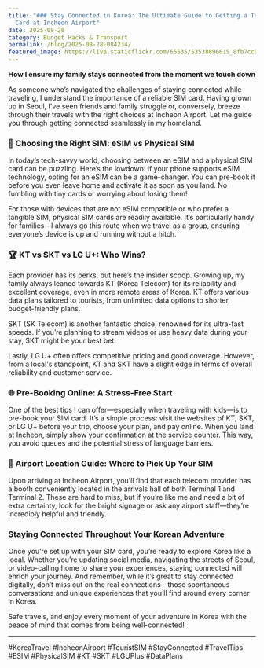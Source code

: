 ```yaml
---
title: "### Stay Connected in Korea: The Ultimate Guide to Getting a Tourist SIM
  Card at Incheon Airport"
date: 2025-08-28
category: Budget Hacks & Transport
permalink: /blog/2025-08-28-084234/
featured_image: https://live.staticflickr.com/65535/53538896615_8fb7cc9321.jpg
---
```

**How I ensure my family stays connected from the moment we touch down**

As someone who’s navigated the challenges of staying connected while traveling, I understand the importance of a reliable SIM card. Having grown up in Seoul, I've seen friends and family struggle or, conversely, breeze through their travels with the right choices at Incheon Airport. Let me guide you through getting connected seamlessly in my homeland.

### 📱 Choosing the Right SIM: eSIM vs Physical SIM

In today’s tech-savvy world, choosing between an eSIM and a physical SIM card can be puzzling. Here’s the lowdown: if your phone supports eSIM technology, opting for an eSIM can be a game-changer. You can pre-book it before you even leave home and activate it as soon as you land. No fumbling with tiny cards or worrying about losing them!

For those with devices that are not eSIM compatible or who prefer a tangible SIM, physical SIM cards are readily available. It’s particularly handy for families—I always go this route when we travel as a group, ensuring everyone’s device is up and running without a hitch.

### 🏆 KT vs SKT vs LG U+: Who Wins?

Each provider has its perks, but here’s the insider scoop. Growing up, my family always leaned towards KT (Korea Telecom) for its reliability and excellent coverage, even in more remote areas of Korea. KT offers various data plans tailored to tourists, from unlimited data options to shorter, budget-friendly plans.

SKT (SK Telecom) is another fantastic choice, renowned for its ultra-fast speeds. If you’re planning to stream videos or use heavy data during your stay, SKT might be your best bet.

Lastly, LG U+ often offers competitive pricing and good coverage. However, from a local's standpoint, KT and SKT have a slight edge in terms of overall reliability and customer service.

### 🌐 Pre-Booking Online: A Stress-Free Start

One of the best tips I can offer—especially when traveling with kids—is to pre-book your SIM card. It’s a simple process: visit the websites of KT, SKT, or LG U+ before your trip, choose your plan, and pay online. When you land at Incheon, simply show your confirmation at the service counter. This way, you avoid queues and the potential stress of language barriers.

### 📍 Airport Location Guide: Where to Pick Up Your SIM

Upon arriving at Incheon Airport, you’ll find that each telecom provider has a booth conveniently located in the arrivals hall of both Terminal 1 and Terminal 2. These are hard to miss, but if you’re like me and need a bit of extra certainty, look for the bright signage or ask any airport staff—they’re incredibly helpful and friendly.

### Staying Connected Throughout Your Korean Adventure

Once you’re set up with your SIM card, you’re ready to explore Korea like a local. Whether you’re updating social media, navigating the streets of Seoul, or video-calling home to share your experiences, staying connected will enrich your journey. And remember, while it’s great to stay connected digitally, don’t miss out on the real connections—those spontaneous conversations and unique experiences that you’ll find around every corner in Korea.

Safe travels, and enjoy every moment of your adventure in Korea with the peace of mind that comes from being well-connected!

- - -

\#KoreaTravel #IncheonAirport #TouristSIM #StayConnected #TravelTips #ESIM #PhysicalSIM #KT #SKT #LGUPlus #DataPlans